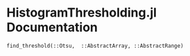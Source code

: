 # HistogramThresholding.jl Documentation

```@docs
find_threshold(::Otsu,  ::AbstractArray, ::AbstractRange)
```
